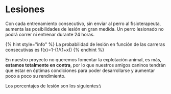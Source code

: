 # Lesiones

Con cada entrenamiento consecutivo, sin enviar al perro al fisioterapeuta, aumenta las posibilidades de lesión en gran medida. Un perro lesionado no podrá correr ni entrenar durante 24 horas.

{% hint style="info" %}
La probabilidad de lesión en función de las carreras consecutivas es f(x)=1-(1/(1+x))
{% endhint %}

En nuestro proyecto no queremos fomentar la explotación animal, es más, **estamos totalmente en contra**, por lo que nuestros amigos caninos tendrán que estar en óptimas condiciones para poder desarrollarse y aumentar poco a poco su rendimiento.

Los porcentajes de lesión son los siguientes:\\
